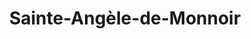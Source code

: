 ---
title: Sainte-Angèle-de-Monnoir
url: /sainte-angele-de-monnoir/
latitude: 45.39
longitude: -73.108
---
